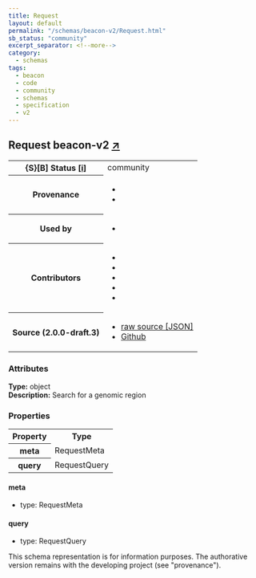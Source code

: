 ```yaml
---
title: Request
layout: default
permalink: "/schemas/beacon-v2/Request.html"
sb_status: "community"
excerpt_separator: <!--more-->
category:
  - schemas
tags:
  - beacon
  - code
  - community
  - schemas
  - specification
  - v2
---
```


<div id="schema-header-title">
  <h2>Request <span id="schema-header-title-project">beacon-v2 <a href="https://github.com/ga4gh-beacon/specification-v2-blocks" target="_BLANK">&nearr;</a></span> </h2>
</div>

<table id="schema-header-table">
  <tr>
    <th>{S}[B] Status <a href="https://schemablocks.org/about/sb-status-levels.html">[i]</a></th>
    <td><div id="schema-header-status">community</div></td>
  </tr>

  <tr>
    <th>Provenance</th>
    <td>
      <ul>
<li><a href="https://github.com/ga4gh-beacon/specification-v2"></a></li>
<li><a href="https://github.com/progenetix/bycon/"></a></li>
      </ul>
    </td>
  </tr>
  <tr>
    <th>Used by</th>
    <td>
      <ul>
<li><a href="https://github.com/progenetix/schemas/"></a></li>
      </ul>
    </td>
  </tr>

<!--more-->

  <tr>
    <th>Contributors</th>
    <td>
      <ul>
<li><a href="https://beacon-project.io/categories/people.html"></a></li>
<li><a href="https://github.com/jrambla"></a></li>
<li><a href="https://github.com/sdelatorrep"></a></li>
<li><a href="https://github.com/mamanambiya"></a></li>
<li><a href="https://orcid.org/0000-0002-9903-4248"></a></li>
      </ul>
    </td>
  </tr>
  <tr>
    <th>Source (2.0.0-draft.3)</th>
    <td>
      <ul>
        <li><a href="current/Request.json" target="_BLANK">raw source [JSON]</a></li>
        <li><a href="https://github.com/ga4gh-beacon/specification-v2-blocks/blob/master/schemas/Request.yaml" target="_BLANK">Github</a></li>
      </ul>
    </td>
  </tr>
</table>

<div id="schema-attributes-title">
  <h3>Attributes</h3>
</div>

  
__Type:__ object  
__Description:__ Search for a genomic region

### Properties

<table id="schema-properties-table">
  <tr>
    <th>Property</th>
    <th>Type</th>
  </tr>
  <tr>
    <th>meta</th>
    <td>RequestMeta</td>
  </tr>
  <tr>
    <th>query</th>
    <td>RequestQuery</td>
  </tr>

</table>


#### meta

* type: RequestMeta




#### query

* type: RequestQuery



<div id="schema-footer">
This schema representation is for information purposes. The authorative 
version remains with the developing project (see "provenance").
</div>


